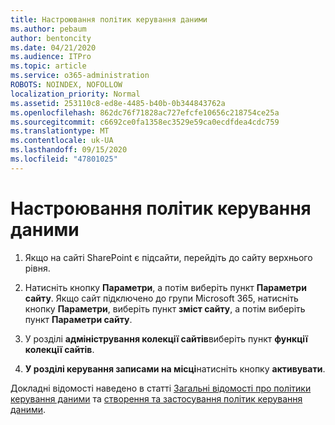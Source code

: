 ```yaml
---
title: Настроювання політик керування даними
ms.author: pebaum
author: bentoncity
ms.date: 04/21/2020
ms.audience: ITPro
ms.topic: article
ms.service: o365-administration
ROBOTS: NOINDEX, NOFOLLOW
localization_priority: Normal
ms.assetid: 253110c8-ed8e-4485-b40b-0b344843762a
ms.openlocfilehash: 862dc76f71828ac727efcfe10656c218754ce25a
ms.sourcegitcommit: c6692ce0fa1358ec3529e59ca0ecdfdea4cdc759
ms.translationtype: MT
ms.contentlocale: uk-UA
ms.lasthandoff: 09/15/2020
ms.locfileid: "47801025"
---
```

# <a name="set-up-information-management-policies"></a>Настроювання політик керування даними

1. Якщо на сайті SharePoint є підсайти, перейдіть до сайту верхнього рівня.
    
2. Натисніть кнопку **Параметри**, а потім виберіть пункт **Параметри сайту**. Якщо сайт підключено до групи Microsoft 365, натисніть кнопку **Параметри**, виберіть пункт **зміст сайту**, а потім виберіть пункт **Параметри сайту**.
    
3. У розділі **адміністрування колекції сайтів**виберіть пункт **функції колекції сайтів**.
    
4. **У розділі керування записами на місці**натисніть кнопку **активувати**.
    
Докладні відомості наведено в статті [Загальні відомості про політики керування даними](https://go.microsoft.com/fwlink/?linkid=404239) та [створення та застосування політик керування даними](https://go.microsoft.com/fwlink/?linkid=2003916).
  

